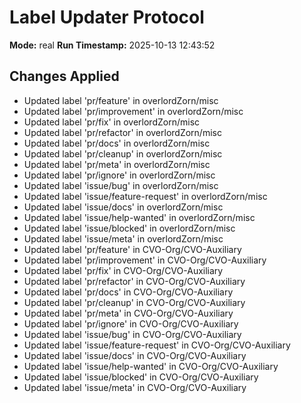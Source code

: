 # Label Updater Protocol

**Mode:** real
**Run Timestamp:** 2025-10-13 12:43:52

## Changes Applied
- Updated label 'pr/feature' in overlordZorn/misc
- Updated label 'pr/improvement' in overlordZorn/misc
- Updated label 'pr/fix' in overlordZorn/misc
- Updated label 'pr/refactor' in overlordZorn/misc
- Updated label 'pr/docs' in overlordZorn/misc
- Updated label 'pr/cleanup' in overlordZorn/misc
- Updated label 'pr/meta' in overlordZorn/misc
- Updated label 'pr/ignore' in overlordZorn/misc
- Updated label 'issue/bug' in overlordZorn/misc
- Updated label 'issue/feature-request' in overlordZorn/misc
- Updated label 'issue/docs' in overlordZorn/misc
- Updated label 'issue/help-wanted' in overlordZorn/misc
- Updated label 'issue/blocked' in overlordZorn/misc
- Updated label 'issue/meta' in overlordZorn/misc
- Updated label 'pr/feature' in CVO-Org/CVO-Auxiliary
- Updated label 'pr/improvement' in CVO-Org/CVO-Auxiliary
- Updated label 'pr/fix' in CVO-Org/CVO-Auxiliary
- Updated label 'pr/refactor' in CVO-Org/CVO-Auxiliary
- Updated label 'pr/docs' in CVO-Org/CVO-Auxiliary
- Updated label 'pr/cleanup' in CVO-Org/CVO-Auxiliary
- Updated label 'pr/meta' in CVO-Org/CVO-Auxiliary
- Updated label 'pr/ignore' in CVO-Org/CVO-Auxiliary
- Updated label 'issue/bug' in CVO-Org/CVO-Auxiliary
- Updated label 'issue/feature-request' in CVO-Org/CVO-Auxiliary
- Updated label 'issue/docs' in CVO-Org/CVO-Auxiliary
- Updated label 'issue/help-wanted' in CVO-Org/CVO-Auxiliary
- Updated label 'issue/blocked' in CVO-Org/CVO-Auxiliary
- Updated label 'issue/meta' in CVO-Org/CVO-Auxiliary

